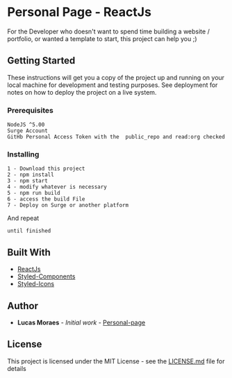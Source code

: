 # Personal Page - ReactJs 

For the Developer who doesn't want to spend time building a website / portfolio, 
or wanted a template to start, this project can help you ;)

## Getting Started

These instructions will get you a copy of the project up and running on your local machine for development and testing purposes. See deployment for notes on how to deploy the project on a live system.

### Prerequisites

```
NodeJS ^5.00
Surge Account
GitHb Personal Access Token with the  public_repo and read:org checked
```

### Installing

```
1 - Download this project
2 - npm install
3 - npm start
4 - modify whatever is necessary
5 - npm run build
6 - access the build File
7 - Deploy on Surge or another platform
```

And repeat

```
until finished
```

## Built With

* [ReactJs](https://pt-br.reactjs.org/)
* [Styled-Components](https://styled-components.com/)
* [Styled-Icons](https://styled-icons.js.org/)


## Author

* **Lucas Moraes** - *Initial work* - [Personal-page](https://github.com/lucas-moraes/personal-page)

## License

This project is licensed under the MIT License - see the [LICENSE.md](LICENSE.md) file for details

